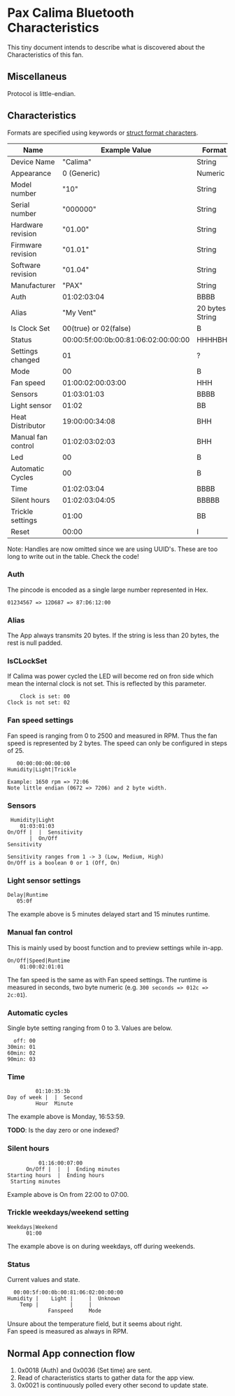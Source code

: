 Pax Calima Bluetooth Characteristics
====================================

This tiny document intends to describe what is discovered about the
Characteristics of this fan.

## Miscellaneus
Protocol is little-endian.

## Characteristics

Formats are specified using keywords or
[struct format characters](https://docs.python.org/2/library/struct.html#format-characters).

| Name               | Example Value                       | Format          | R/W |
|--------------------|-------------------------------------|-----------------|-----|
| Device Name        | "Calima"                            | String          | R   |
| Appearance         | 0 (Generic)                         | Numeric         | R   |
| Model number       | "10"                                | String          | R   |
| Serial number      | "000000"                            | String          | R   |
| Hardware revision  | "01.00"                             | String          | R   |
| Firmware revision  | "01.01"                             | String          | R   |
| Software revision  | "01.04"                             | String          | R   |
| Manufacturer       | "PAX"                               | String          | R   |
| Auth               | 01:02:03:04                         | BBBB            | W   |
| Alias              | "My Vent"                           | 20 bytes String | R/W |
| Is Clock Set       | 00(true) or 02(false)               | B               | R   |
| Status             | 00:00:5f:00:0b:00:81:06:02:00:00:00 | HHHHBHB         | R   |
| Settings changed   | 01                                  | ?               | R   |
| Mode               | 00                                  | B               | R/W |
| Fan speed          | 01:00:02:00:03:00                   | HHH             | R/W |
| Sensors            | 01:03:01:03                         | BBBB            | R/W |
| Light sensor       | 01:02                               | BB              | R/W |
| Heat Distributor   | 19:00:00:34:08                      | BHH             | R/W |
| Manual fan control | 01:02:03:02:03                      | BHH             | R/W |
| Led                | 00                                  | B               | R/W |
| Automatic Cycles   | 00                                  | B               | R/W |
| Time               | 01:02:03:04                         | BBBB            | R/W |
| Silent hours       | 01:02:03:04:05                      | BBBBB           | R/W |
| Trickle settings   | 01:00                               | BB              | R/W |
| Reset              | 00:00                               | I               | W   |

Note: Handles are now omitted since we are using UUID's. These are too long to write out in
the table. Check the code!

### Auth
The pincode is encoded as a single large number represented in Hex.
```
01234567 => 12D687 => 87:D6:12:00
```

### Alias
The App always transmits 20 bytes. If the string is less than 20 bytes,
the rest is null padded.

### IsCLockSet
If Calima was power cycled the LED will become red on fron side which mean the internal clock is not set. This is reflected by this parameter.

```
    Clock is set: 00
Clock is not set: 02
```

### Fan speed settings
Fan speed is ranging from 0 to 2500 and measured in RPM.
Thus the fan speed is represented by 2 bytes. The speed
can only be configured in steps of 25.

```
   00:00:00:00:00:00
Humidity|Light|Trickle

Example: 1650 rpm => 72:06
Note little endian (0672 => 7206) and 2 byte width.
```

### Sensors
```
 Humidity|Light
    01:03:01:03
On/Off |  |  Sensitivity
       |  On/Off
Sensitivity  

Sensitivity ranges from 1 -> 3 (Low, Medium, High)
On/Off is a boolean 0 or 1 (Off, On)
```

### Light sensor settings
```
Delay|Runtime
   05:0f
```
The example above is 5 minutes delayed start and 15 minutes runtime.

### Manual fan control
This is mainly used by boost function and to preview settings while in-app.
```
On/Off|Speed|Runtime
    01:00:02:01:01
```

The fan speed is the same as with Fan speed settings.
The runtime is measured in seconds, two byte numeric
(e.g. `300 seconds => 012c => 2c:01`).

### Automatic cycles
Single byte setting ranging from 0 to 3. Values are below.
```
  off: 00
30min: 01
60min: 02
90min: 03
```

### Time
```
         01:10:35:3b
Day of week |  |  Second
         Hour  Minute
```
The example above is Monday, 16:53:59.

__TODO__: Is the day zero or one indexed?

### Silent hours
```
          01:16:00:07:00
      On/Off |  |  |  Ending minutes
Starting hours  |  Ending hours
 Starting minutes
```

Example above is On from 22:00 to 07:00.

### Trickle weekdays/weekend setting
```
Weekdays|Weekend
      01:00
```
The example above is on during weekdays, off during weekends.

### Status
Current values and state.

```
  00:00:5f:00:0b:00:81:06:02:00:00:00
Humidity |    Light |     |  Unknown
    Temp |          |     |
             Fanspeed     Mode
```
Unsure about the temperature field, but it seems about right.  
Fan speed is measured as always in RPM.

## Normal App connection flow
1.  0x0018 (Auth) and 0x0036 (Set time) are sent.
2.  Read of characteristics starts to gather data for the app view.
3.  0x0021 is continuously polled every other second to update state.
